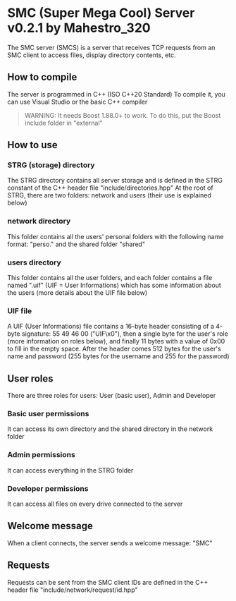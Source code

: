 # SMC (Super Mega Cool) Server v0.2.1 by Mahestro_320

The SMC server (SMCS) is a server that receives TCP requests from an SMC client to access files, display directory contents, etc.

## How to compile

The server is programmed in C++ (ISO C++20 Standard)
To compile it, you can use Visual Studio or the basic C++ compiler

> WARNING: It needs Boost 1.88.0+ to work. To do this, put the Boost include folder in "external"

## How to use

### STRG (storage) directory

The STRG directory contains all server storage and is defined in the STRG constant of the C++ header file "include/directories.hpp"
At the root of STRG, there are two folders: network and users (their use is explained below)

### network directory

This folder contains all the users' personal folders with the following name format: "perso.<username>" and the shared folder "shared"

### users directory

This folder contains all the user folders, and each folder contains a file named ".uif" (UIF = User Informations) which has some information about the users (more details about the UIF file below)

### UIF file

A UIF (User Informations) file contains a 16-byte header consisting of a 4-byte signature: 55 49 46 00 ("UIF\x0"), then a single byte for the user's role (more information on roles below), and finally 11 bytes with a value of 0x00 to fill in the empty space. After the header comes 512 bytes for the user's name and password (255 bytes for the username and 255 for the password)

## User roles

There are three roles for users: User (basic user), Admin and Developer

### Basic user permissions

It can access its own directory and the shared directory in the network folder

### Admin permissions

It can access everything in the STRG folder

### Developer permissions

It can access all files on every drive connected to the server

## Welcome message

When a client connects, the server sends a welcome message: "SMC"

## Requests

Requests can be sent from the SMC client
IDs are defined in the C++ header file "include/network/request/id.hpp"
